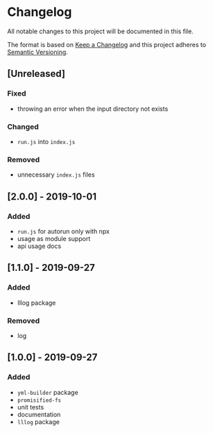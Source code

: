 # Changelog

All notable changes to this project will be documented in this file.

The format is based on [Keep a Changelog](http://keepachangelog.com/en/1.0.0/)
and this project adheres to [Semantic Versioning](http://semver.org/spec/v2.0.0.html).

## [Unreleased]

### Fixed
- throwing an error when the input directory not exists

### Changed
- `run.js` into `index.js`

### Removed
- unnecessary `index.js` files

## [2.0.0] - 2019-10-01
### Added
- `run.js` for autorun only with npx
- usage as module support
- api usage docs

## [1.1.0] - 2019-09-27
### Added
- lllog package

### Removed
- log

## [1.0.0] - 2019-09-27
### Added
- `yml-builder` package
- `promisified-fs`
- unit tests
- documentation
- `lllog` package